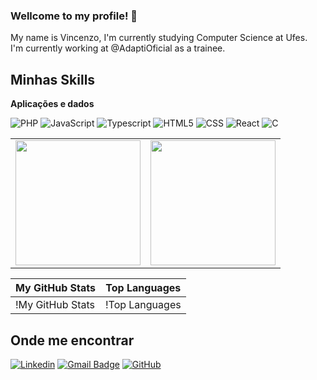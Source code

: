 ### Wellcome to my profile! 👋

My name is Vincenzo,
I'm currently studying Computer Science at Ufes.  
I'm currently working at @AdaptiOficial as a trainee.  

## Minhas Skills

**Aplicações e dados**

![PHP](https://img.shields.io/badge/PHP-777BB4?logo=php&logoColor=white&style=for-the-badge)
![JavaScript](https://img.shields.io/badge/JavaScript-F7DF1E?logo=javascript&logoColor=black&style=for-the-badge)
![Typescript](https://img.shields.io/badge/TypeScript-007ACC?logo=typescript&logoColor=white&style=for-the-badge)
![HTML5](https://img.shields.io/badge/HTML-239120?logo=html5&logoColor=white&style=for-the-badge)
![CSS](https://img.shields.io/badge/CSS-239120?logo=css3&logoColor=white&style=for-the-badge)
![React](https://img.shields.io/badge/React-20232A?logo=react&logoColor=61DAFB&style=for-the-badge)
![C](https://img.shields.io/badge/C-00599C?logo=c&logoColor=white&style=for-the-badge)

<table cellpadding="0" style="border: 0px solid transparent;">
  <tr style="padding: 0">
    <!-- GitHub Stats Card -->  
    <td valign="top"><img height="200" src="https://github-readme-stats.vercel.app/api?username=Prog-Vinsu&count_private=true&show_icons=true&theme=tokyonight&hide_border=true&custom_title=My%20GitHub%20Stats"/></td>
    <!-- GitHub Top Language Card -->
    <td valign="top"><img height="200" src="https://github-readme-stats.vercel.app/api/top-langs/?username=Prog-Vinsu&langs_count=6&layout=compact&theme=tokyonight&hide_border=true&hide=HTML&custom_title=Top%20Languages"/></td>
  </tr>
</table>

| My GitHub Stats | Top Languages |
| --- | --- |
| !My GitHub Stats | !Top Languages |


## Onde me encontrar

[![Linkedin](https://img.shields.io/badge/-Vincenzo_Tognere_Polonini-blue?style=flat-square&logo=Linkedin&logoColor=white&link=https://www.linkedin.com/in/vincenzo-tognere-polonini-5497411bb/)](https://www.linkedin.com/in/vincenzo-tognere-polonini-5497411bb/)
[![Gmail Badge](https://img.shields.io/badge/-tognerepoloniniv@gmail.com-006bed?style=flat-square&logo=Gmail&logoColor=white&link=mailto:tognerepoloniniv@gmail.com)](mailto:tognerepoloniniv@gmail.com)
[![GitHub](https://img.shields.io/github/followers/Prog-Vinsu?label=follow&style=social)]((https://github.com/Prog-Vinsu/))
